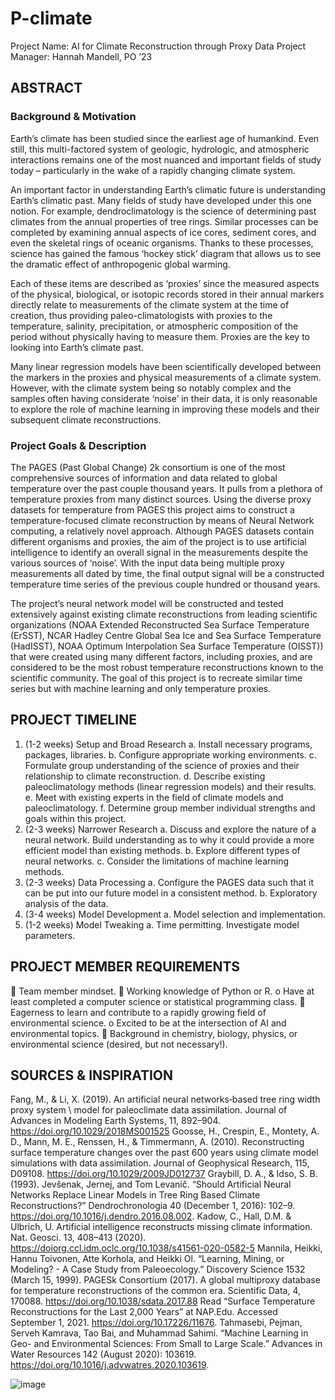 # P-climate
Project Name: AI for Climate Reconstruction through Proxy Data
Project Manager: Hannah Mandell, PO ’23

## ABSTRACT
### Background & Motivation 
Earth’s climate has been studied since the earliest age of humankind. Even still, this multi-factored system of geologic, hydrologic, and atmospheric interactions remains one of the most nuanced and important fields of study today – particularly in the wake of a rapidly changing climate system. 

An important factor in understanding Earth’s climatic future is understanding Earth’s climatic past. Many fields of study have developed under this one notion. For example, dendroclimatology is the science of determining past climates from the annual properties of tree rings. Similar processes can be completed by examining annual aspects of ice cores, sediment cores, and even the skeletal rings of oceanic organisms. Thanks to these processes, science has gained the famous ‘hockey stick’ diagram that allows us to see the dramatic effect of anthropogenic global warming. 

Each of these items are described as ‘proxies’ since the measured aspects of the physical, biological, or isotopic records stored in their annual markers directly relate to measurements of the climate system at the time of creation, thus providing paleo-climatologists with proxies to the temperature, salinity, precipitation, or atmospheric composition of the period without physically having to measure them. Proxies are the key to looking into Earth’s climate past. 

Many linear regression models have been scientifically developed between the markers in the proxies and physical measurements of a climate system. However, with the climate system being so notably complex and the samples often having considerate ‘noise’ in their data, it is only reasonable to explore the role of machine learning in improving these models and their subsequent climate reconstructions. 

### Project Goals & Description
The PAGES (Past Global Change) 2k consortium is one of the most comprehensive sources of information and data related to global temperature over the past couple thousand years. It pulls from a plethora of temperature proxies from many distinct sources. Using the diverse proxy datasets for temperature from PAGES this project aims to construct a temperature-focused climate reconstruction by means of Neural Network computing, a relatively novel approach. Although PAGES datasets contain different organisms and proxies, the aim of the project is to use artificial intelligence to identify an overall signal in the measurements despite the various sources of ‘noise’. 
With the input data being multiple proxy measurements all dated by time, the final output signal will be a constructed temperature time series of the previous couple hundred or thousand years.

 


The project’s neural network model will be constructed and tested extensively against existing climate reconstructions from leading scientific organizations (NOAA Extended Reconstructed Sea Surface Temperature (ErSST), NCAR Hadley Centre Global Sea Ice and Sea Surface Temperature (HadISST), NOAA Optimum Interpolation Sea Surface Temperature (OISST)) that were created using many different factors, including proxies, and are considered to be the most robust temperature reconstructions known to the scientific community. The goal of this project is to recreate similar time series but with machine learning and only temperature proxies. 

## PROJECT TIMELINE
1.	(1-2 weeks) Setup and Broad Research
a.	Install necessary programs, packages, libraries.
b.	Configure appropriate working environments.
c.	Formulate group understanding of the science of proxies and their relationship to climate reconstruction. 
d.	Describe existing paleoclimatology methods (linear regression models) and their results.
e.	Meet with existing experts in the field of climate models and paleoclimatology. 
f.	Determine group member individual strengths and goals within this project.
2.	(2-3 weeks) Narrower Research
a.	Discuss and explore the nature of a neural network. Build understanding as to why it could provide a more efficient model than existing methods.
b.	Explore different types of neural networks. 
c.	Consider the limitations of machine learning methods.
3.	(2-3 weeks) Data Processing
a.	Configure the PAGES data such that it can be put into our future model in a consistent method.
b.	Exploratory analysis of the data.
4.	(3-4 weeks) Model Development
a.	 Model selection and implementation.
5.	(1-2 weeks) Model Tweaking
a.	Time permitting. Investigate model parameters. 

## PROJECT MEMBER REQUIREMENTS
	Team member mindset.
	Working knowledge of Python or R.
o	Have at least completed a computer science or statistical programming class.
	Eagerness to learn and contribute to a rapidly growing field of environmental science.
o	Excited to be at the intersection of AI and environmental topics.
	Background in chemistry, biology, physics, or environmental science (desired, but not necessary!).

## SOURCES & INSPIRATION
Fang, M., & Li, X. (2019). An artificial neural networks‐based tree ring width proxy system \	model 
for paleoclimate data assimilation. Journal of Advances in Modeling Earth 
Systems, 11, 892–904. https://doi.org/10.1029/2018MS001525 
Goosse, H., Crespin, E., Montety, A. D., Mann, M. E., Renssen, H., & Timmermann, A. (2010). 
Reconstructing surface temperature changes over the past 600 years using climate model 
simulations with data assimilation. Journal of Geophysical Research, 115, D09108. https://doi.org/10.1029/2009JD012737 Graybill, D. A., & Idso, S. B. (1993).
Jevšenak, Jernej, and Tom Levanič. “Should Artificial Neural Networks Replace Linear Models 
in Tree Ring Based Climate Reconstructions?” Dendrochronologia 40 (December 1, 
2016): 102–9. https://doi.org/10.1016/j.dendro.2016.08.002.
Kadow, C., Hall, D.M. & Ulbrich, U. Artificial intelligence reconstructs missing climate 
information. Nat. Geosci. 13, 408–413 (2020). 
https://doiorg.ccl.idm.oclc.org/10.1038/s41561-020-0582-5 
Mannila, Heikki, Hannu Toivonen, Atte Korhola, and Heikki Ol. “Learning, Mining, or 
Modeling? - A Case Study from Paleoecology.” Discovery Science 1532 (March 15, 1999).
PAGESk Consortium (2017). A global multiproxy database for temperature reconstructions of 
the common era. Scientific Data, 4, 170088. https://doi.org/10.1038/sdata.2017.88
Read “Surface Temperature Reconstructions for the Last 2,000 Years” at NAP.Edu. Accessed 
September 1, 2021. https://doi.org/10.17226/11676.
Tahmasebi, Pejman, Serveh Kamrava, Tao Bai, and Muhammad Sahimi. “Machine Learning in 
Geo- and Environmental Sciences: From Small to Large Scale.” Advances in Water 
Resources 142 (August 2020): 103619. https://doi.org/10.1016/j.advwatres.2020.103619.

![image](https://user-images.githubusercontent.com/58823003/132621158-031fa749-4505-482b-9106-9afa468671ea.png)

